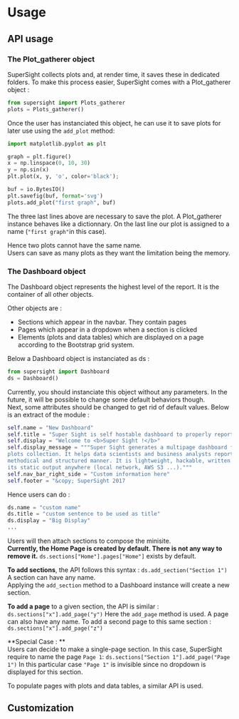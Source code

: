 # Usage
## API usage

### The Plot_gatherer object

SuperSight collects plots and, at render time, it saves these in dedicated folders.
To make this process easier, SuperSight comes with a Plot_gatherer object :

```Python
from supersight import Plots_gatherer
plots = Plots_gatherer()
```

Once the user has instanciated this object, he can use it to save plots for later use using the `add_plot` method:

```Python
import matplotlib.pyplot as plt

graph = plt.figure()
x = np.linspace(0, 10, 30)
y = np.sin(x)
plt.plot(x, y, 'o', color='black');

buf = io.BytesIO()
plt.savefig(buf, format='svg')
plots.add_plot("first graph", buf)
```

The three last lines above are necessary to save the plot. A Plot_gatherer instance behaves like a dictionnary. On the last line our plot is assigned to a name (`"first graph"`in this case).

Hence two plots cannot have the same name.  
Users can save as many plots as they want the limitation being the memory.

### The Dashboard object

The Dashboard object represents the highest level of the report. It is the container of all other objects.  

Other objects are :

 - Sections which appear in the navbar. They contain pages
 - Pages which appear in a dropdown when a section is clicked
 - Elements (plots and data tables) which are displayed on a page according to the Bootstrap grid system.

Below a Dashboard object is instanciated as ds :

```Python
from supersight import Dashboard
ds = Dashboard()
```

Currently, you should instanciate this object without any parameters. In the future, it will be possible to change some default behaviors though.  
Next, some attributes should be changed to get rid of default values. Below is an extract of the module :
```Python
self.name = "New Dashboard"
self.title = "Super Sight is self hostable dashboard to properly report your work"
self.display = "Welcome to <b>Super Sight !</b>"
self.display_message = """Super Sight generates a multipage dashboard from a Matplotlib 
plots collection. It helps data scientists and business analysts reporting their work in a 
methodical and structured manner. It is lightweight, hackable, written in Python and you can host 
its static output anywhere (local network, AWS S3 ...)."""
self.nav_bar_right_side = "Custom information here"
self.footer = "&copy; SuperSight 2017
```
Hence users can do :
```Python
ds.name = "custom name" 
ds.title = "custom sentence to be used as title"
ds.display = "Big Display"
...
```
Users will then attach sections to compose the minisite.  
**Currently, the Home Page is created by default. There is not any way to remove it.**
`ds.sections["Home"].pages["Home"]` exists by default.  
  
**To add sections**, the API follows this syntax :
`ds.add_section("Section 1")` A section can have any name.  
Applying the `add_section` method to a Dashboard instance will create a new section.
  
**To add a page** to a given section, the API is similar :
`ds.sections["x"].add_page("y")` Here the `add_page` method is used. A page can also have any name.
To add a second page to this same section : `ds.sections["x"].add_page("z")`

**Special Case : **  
Users can decide to make a single-page section. In this case, SuperSight require to name the page `Page 1`:
`ds.sections["Section 1"].add_page("Page 1")` In this particular case `"Page 1"` is invisible since no dropdown is displayed for this section.
  
To populate pages with plots and data tables, a similar API is used. 


## Customization

